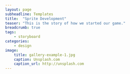 ```yaml
---
layout: page
subheadline: Templates
title:  "Sprite Development"
teaser: "This is the story of how we started our game."
breadcrumb: true
tags:
    - storyboard
categories:
    - design
image:
    title: gallery-example-1.jpg
    caption: Unsplash.com
    caption_url: http://unsplash.com
---
```



